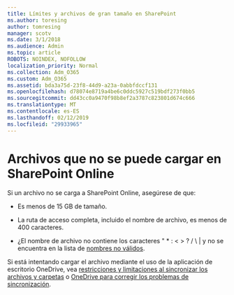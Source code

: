 ```yaml
---
title: Límites y archivos de gran tamaño en SharePoint
ms.author: toresing
author: tomresing
manager: scotv
ms.date: 3/1/2018
ms.audience: Admin
ms.topic: article
ROBOTS: NOINDEX, NOFOLLOW
localization_priority: Normal
ms.collection: Adm_O365
ms.custom: Adm_O365
ms.assetid: bda3a75d-23f8-44d9-a23a-0abbfdccf131
ms.openlocfilehash: d78074e8719a4be6c0ddc5927c519bdf273f0bb5
ms.sourcegitcommit: dd43cc0a9470f98b8ef2a3787c823801d674c666
ms.translationtype: MT
ms.contentlocale: es-ES
ms.lasthandoff: 02/12/2019
ms.locfileid: "29933965"
---
```

# <a name="files-that-cant-be-uploaded-to-sharepoint-online"></a>Archivos que no se puede cargar en SharePoint Online

Si un archivo no se carga a SharePoint Online, asegúrese de que:
  
- Es menos de 15 GB de tamaño.
    
- La ruta de acceso completa, incluido el nombre de archivo, es menos de 400 caracteres.
    
- ¿El nombre de archivo no contiene los caracteres " \* : \< \> ? / \ | y no se encuentra en la lista de [nombres no válidos](https://go.microsoft.com/fwlink/?linkid=866430).
    
Si está intentando cargar el archivo mediante el uso de la aplicación de escritorio OneDrive, vea [restricciones y limitaciones al sincronizar los archivos y carpetas](http://go.microsoft.com/fwlink/p/?LinkID=717734) o [OneDrive para corregir los problemas de sincronización](https://go.microsoft.com/fwlink/?linkid=866431).
  

